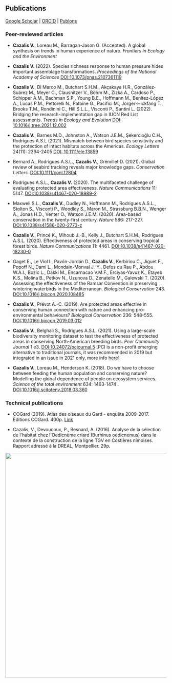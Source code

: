 ## Publications

[Google Scholar](https://scholar.google.com/citations?user=t42adKwAAAAJ&hl=fr&oi=sra)  \|  [ORCID](https://orcid.org/0000-0003-0850-883X)  \|  [Publons](https://publons.com/researcher/1605670/victor-cazalis/)


### Peer-reviewed articles
* **Cazalis V.**, Loreau M., Barragan-Jason G. (Accepted). A global synthesis on trends in human experience of nature. *Frontiers in Ecology and the Environment*

* **Cazalis V.** (2022). Species richness response to human pressure hides important assemblage transformations. *Proceedings of the National Academy of Sciences* [DOI:10.1073/pnas.2107361119](https://www.pnas.org/doi/full/10.1073/pnas.2107361119)

* **Cazalis V.**, Di Marco M., Butchart S.H.M., Akçakaya H.R., González‐Suárez M., Meyer C., Clausnitzer V., Böhm M., Zizka A., Cardoso P., Schipper A.M., Bachman S.P., Young B.E., Hoffmann M., Benítez-López A., Lucas P.M., Pettorelli N., Patoine G., Pacifici M., Jörger-Hickfang T., Brooks T.M., Rondinini C., Hill S.L.L., Visconti P., Santini L. (2022). Bridging the research-implementation gap in IUCN Red List assessments. *Trends in Ecology and Evolution* [DOI: 10.1016/j.tree.2021.12.002](https://www.sciencedirect.com/science/article/pii/S0169534721003372?dgcid=author)

* **Cazalis V.**, Barnes M.D., Johnston A., Watson J.E.M., Şekercioğlu C.H., Rodrigues A.S.L (2021). Mismatch between bird species sensitivity and the protection of intact habitats across the Americas. *Ecology Letters* 24(11): 2394-2405 [DOI: 10.1111/ele.13859](https://onlinelibrary.wiley.com/doi/10.1111/ele.13859) 

* Bernard A., Rodrigues A.S.L., **Cazalis V.**, Grémillet D. (2021). Global review of seabird tracking reveals major knowledge gaps. *Conservation Letters*. [DOI:10.1111/conl.12804](https://conbio.onlinelibrary.wiley.com/doi/full/10.1111/conl.12804)

* Rodrigues A.S.L., **Cazalis V.** (2020). The multifaceted challenge of evaluating protected area effectiveness. *Nature Communications* 11: 5147. [DOI:10.1038/s41467-020-18989-2](https://www.nature.com/articles/s41467-020-18989-2)

* Maxwell S.L., **Cazalis V.**, Dudley N., Hoffmann M., Rodrigues A.S.L., Stolton S., Visconti P., Woodley S., Maron M., Strassburg B.B.N., Wenger A., Jonas H.D., Venter O., Watson J.E.M. (2020). Area-based conservation in the twenty-first century. *Nature* 586: 217-227. [DOI:10.1038/s41586-020-2773-z](https://www.nature.com/articles/s41586-020-2773-z)

* **Cazalis V.**, Princé K., Mihoub J.-B., Kelly J., Butchart S.H.M., Rodrigues A.S.L. (2020). Effectiveness of protected areas in conserving tropical forest birds. *Nature Communications* 11: 4461. [DOI:10.1038/s41467-020-18230-0](https://www.nature.com/articles/s41467-020-18230-0)

* Gaget E., Le Viol I., Pavón-Jordán D., **Cazalis V.**, Kerbiriou C., Jiguet F., Popoff N., Dami L., Mondain-Monval J.-Y., Defos du Rau P., Abdou W.A.I., Bozic L., Dakki M., Encarnacao V.M.F., Erciyas-Yavuz K., Etayeb K.S., Molina B., Petkov N., Uzunova D., Zenatello M., Galewski T. (2020). Assessing the effectiveness of the Ramsar Convention in preserving wintering waterbirds in the Mediterranean. *Biological Conservation* 243. [DOI:10.1016/j.biocon.2020.108485](https://www.sciencedirect.com/science/article/pii/S0006320719315332?dgcid=author)

* **Cazalis V.**, Prévot A.-C. (2019). Are protected areas effective in conserving human connection with nature and enhancing pro-environmental behaviours? *Biological Conservation* 236: 548-555. [DOI:10.1016/j.biocon.2019.03.012](https://doi.org/10.1016/j.biocon.2019.03.012)

* **Cazalis V.**, Belghali S., Rodrigues A.S.L. (2021). Using a large-scale biodiversity monitoring dataset to test the effectiveness of protected areas in conserving North-American breeding birds. *Peer Community Journal* 1 e3. [DOI:10.24072/pcjournal.5](https://peercommunityjournal.org/articles/10.24072/pcjournal.5/) [PCI is a non-profit emerging alternative to traditional journals, it was recommended in 2019 but integrated in an issue in 2021 only, more info [here](https://peercommunityin.org)]

* **Cazalis V.**, Loreau M., Henderson K. (2018). Do we have to choose between feeding the human population and conserving nature? Modelling the global dependence of people on ecosystem services. *Science of the total environment* 634: 1463-1474 . [DOI:10.1016/j.scitotenv.2018.03.360](https://doi.org/10.1016/j.scitotenv.2018.03.360)


### Technical publications
* COGard (2019). Atlas des oiseaux du Gard - enquête 2009-2017. Editions COGard. 400p. [Link](http://cogard.org/atlas/atlas-des-oiseaux-du-gard-vente/)

* Cazalis, V., Devoucoux, P., Besnard, A. (2016). Analyse de la sélection de l'habitat chez l'Oedicnème criard (Burhinus oedicnemus) dans le contexte de la construction de la ligne TGV en Costières nîmoises. Rapport adressé à la DREAL, Montpellier. 29p.

<img src="https://victorcazalis.github.io/LongTailedTit2.jpg"  align="center" width="700">
